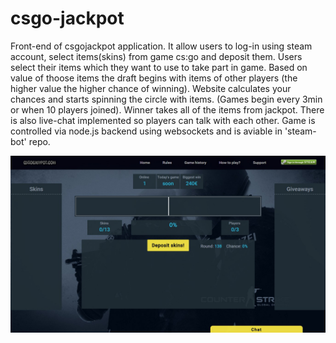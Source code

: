 # csgo-jackpot
Front-end of csgojackpot application. It allow users to log-in using steam account, select items(skins) from game cs:go and deposit them. Users select their items which they want to use to take part in game. Based on value of thoose items the draft begins with items of other players (the higher value the higher chance of winning). Website calculates your chances and starts spinning the circle with items. (Games begin every 3min or when 10 players joined). Winner takes all of the items from jackpot. There is also live-chat implemented so players can talk with each other. Game is controlled via node.js backend using websockets and is aviable in 'steam-bot' repo.

![Website screen](https://github.com/r-adamski/csgo-jackpot/blob/master/csgoeasypot.jpg?raw=true)

